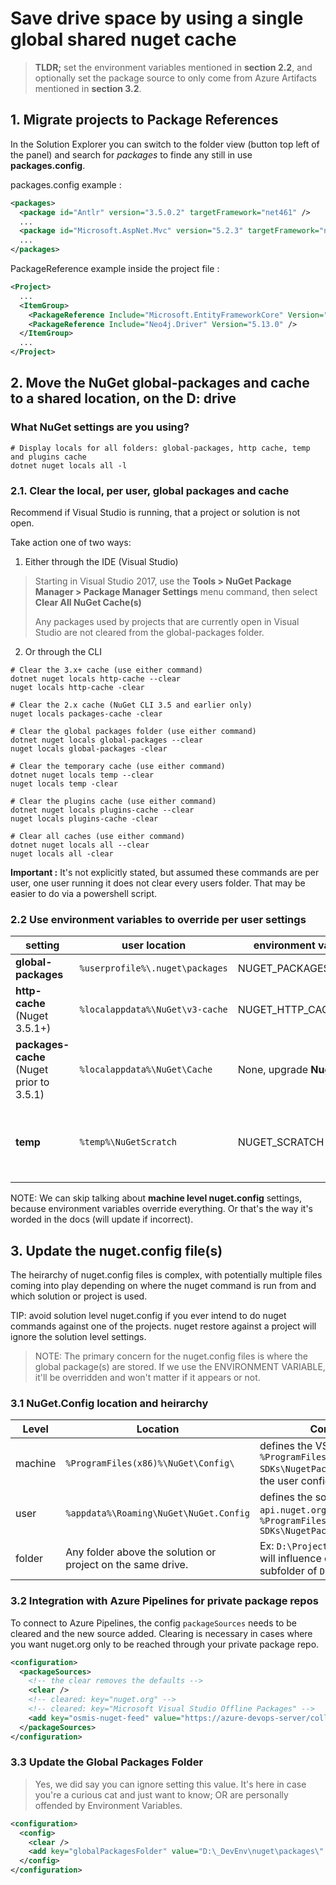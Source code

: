 # Save drive space by using a single global shared nuget cache

> **TLDR;** set the environment variables mentioned in **section 2.2**, and optionally set the package source to only come from Azure Artifacts mentioned in **section 3.2**.

## 1. Migrate projects to Package References

In the Solution Explorer you can switch to the folder view (button top left of the panel) and search for *packages* to finde any still in use **packages.config**.



packages.config example :

```xml
<packages>
  <package id="Antlr" version="3.5.0.2" targetFramework="net461" />
  ...
  <package id="Microsoft.AspNet.Mvc" version="5.2.3" targetFramework="net461" />
  ...
</packages>
```

PackageReference example inside the project file :

```xml
<Project>
  ...
  <ItemGroup>
    <PackageReference Include="Microsoft.EntityFrameworkCore" Version="2.2.6" />
    <PackageReference Include="Neo4j.Driver" Version="5.13.0" />
  </ItemGroup>
  ...
</Project>
```

## 2. Move the NuGet **global-packages** and **cache** to a shared location, on the D: drive

### What NuGet settings are you using?
```cli
# Display locals for all folders: global-packages, http cache, temp and plugins cache
dotnet nuget locals all -l
```

### 2.1. Clear the local, **per user**, global packages and cache

Recommend if Visual Studio is running, that a project or solution is not open.

Take action one of two ways:

1. Either through the IDE (Visual Studio)

> Starting in Visual Studio 2017, use the **Tools > NuGet Package Manager > Package Manager Settings** menu command, then select **Clear All NuGet Cache(s)**
>
> Any packages used by projects that are currently open in Visual Studio are not cleared from the global-packages folder.

2. Or through the CLI

```cli
# Clear the 3.x+ cache (use either command)
dotnet nuget locals http-cache --clear
nuget locals http-cache -clear

# Clear the 2.x cache (NuGet CLI 3.5 and earlier only)
nuget locals packages-cache -clear

# Clear the global packages folder (use either command)
dotnet nuget locals global-packages --clear
nuget locals global-packages -clear

# Clear the temporary cache (use either command)
dotnet nuget locals temp --clear
nuget locals temp -clear

# Clear the plugins cache (use either command)
dotnet nuget locals plugins-cache --clear
nuget locals plugins-cache -clear

# Clear all caches (use either command)
dotnet nuget locals all --clear
nuget locals all -clear
```

**Important :** It's not explicitly stated, but assumed these commands are per user, one user running it does not clear every users folder. That may be easier to do via a powershell script.

### 2.2 Use environment variables to override per user settings

| setting | user location | environment variable | proposed value | comments |
|---|---|---|---|---|
| **global-packages** | `%userprofile%\.nuget\packages` | NUGET_PACKAGES | `D:\_DevEnv\.nuget\packages` | |
| **http-cache** (Nuget 3.5.1+) | `%localappdata%\NuGet\v3-cache` | NUGET_HTTP_CACHE_PATH | `D:\_DevEnv\Nuget\v3-cache` | Expires after 30 minutes |
| **packages-cache** (Nuget prior to 3.5.1) | `%localappdata%\NuGet\Cache` | None, upgrade **Nuget.exe** | None, upgrade `Nuget.exe` | Easiest way to handle is to upgrade |
| **temp** | `%temp%\NuGetScratch` | NUGET_SCRATCH | `D:\_DevEnv\Nuget\scratch` | maybe don't move this since nothing persists |

NOTE: We can skip talking about **machine level nuget.config** settings, because environment variables override everything. Or that's the way it's worded in the docs (will update if incorrect).

## 3. Update the nuget.config file(s)

The heirarchy of nuget.config files is complex, with potentially multiple files coming into play depending on where the nuget command is run from and which solution or project is used.

TIP: avoid solution level nuget.config if you ever intend to do nuget commands against one of the projects. nuget restore against a project will ignore the solution level settings.

> NOTE: The primary concern for the nuget.config files is where the global package(s) are stored. If we use the ENVIRONMENT VARIABLE, it'll be overridden and won't matter if it appears or not.

### 3.1 **NuGet.Config** location and heirarchy
| Level | Location | Comment |
|---|---|---|
| machine | `%ProgramFiles(x86)%\NuGet\Config\` | defines the VS Offline source `%ProgramFiles(x86)%\Microsoft SDKs\NugetPackages` same as the user config. |
| user | `%appdata%\Roaming\NuGet\NuGet.Config` | defines the sources `api.nuget.org` and `%ProgramFiles(x86)%\Microsoft SDKs\NugetPackages` |
| folder | Any folder above the solution or project on the same drive. | Ex:  `D:\Projects\nuget.config` will influence every project in a subfolder of `D:\Projects\` |

### 3.2 Integration with Azure Pipelines for private package repos

To connect to Azure Pipelines, the config `packageSources` needs to be cleared and the new source added. Clearing is necessary in cases where you want nuget.org only to be reached through your private package repo.

```xml
<configuration>
  <packageSources>
    <!-- the clear removes the defaults -->
    <clear />
    <!-- cleared: key="nuget.org" -->
    <!-- cleared: key="Microsoft Visual Studio Offline Packages" -->
    <add key="osmis-nuget-feed" value="https://azure-devops-server/collection/project/_packaging/feed-name/nuget/v3/index.json" />
  </packageSources>
</configuration>
```

### 3.3 Update the Global Packages Folder
> Yes, we did say you can ignore setting this value. It's here in case you're a curious cat and just want to know; OR are personally offended by Environment Variables.

```xml
<configuration>
  <config>
    <clear />
    <add key="globalPackagesFolder" value="D:\_DevEnv\nuget\packages\" />
  </config>
</configuration>
```

